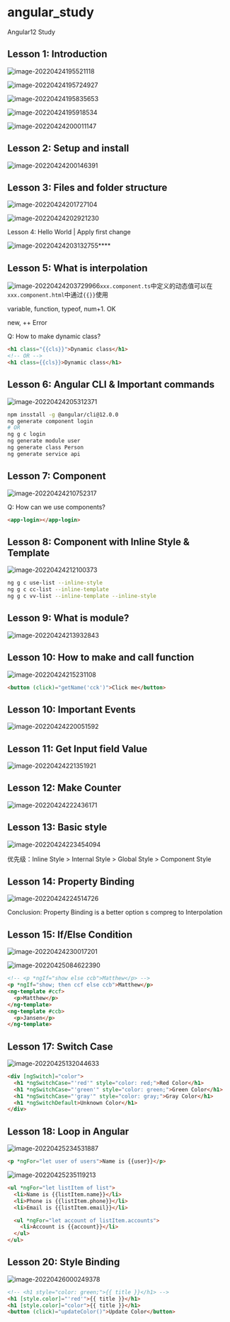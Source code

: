 # angular_study
Angular12 Study

## Lesson 1: Introduction



![image-20220424195521118](https://cdn.jsdelivr.net/gh/Matthrews/zm_cdn/images/image-20220424195521118.png)

![image-20220424195724927](https://cdn.jsdelivr.net/gh/Matthrews/zm_cdn/images/image-20220424195724927.png)

![image-20220424195835653](https://cdn.jsdelivr.net/gh/Matthrews/zm_cdn/images/image-20220424195835653.png)

![image-20220424195918534](https://cdn.jsdelivr.net/gh/Matthrews/zm_cdn/images/image-20220424195918534.png)

![image-20220424200011147](https://cdn.jsdelivr.net/gh/Matthrews/zm_cdn/images/image-20220424200011147.png)

## Lesson 2: Setup and install

![image-20220424200146391](https://cdn.jsdelivr.net/gh/Matthrews/zm_cdn/images/image-20220424200146391.png)

## Lesson 3: Files and folder structure

![image-20220424201727104](https://cdn.jsdelivr.net/gh/Matthrews/zm_cdn/images/image-20220424201727104.png)

![image-20220424202921230](https://cdn.jsdelivr.net/gh/Matthrews/zm_cdn/images/image-20220424202921230.png)

Lesson 4: Hello World | Apply first change

![image-20220424203132755](https://cdn.jsdelivr.net/gh/Matthrews/zm_cdn/images/image-20220424203132755.png)****

## Lesson 5: What is interpolation

![image-20220424203729966](https://cdn.jsdelivr.net/gh/Matthrews/zm_cdn/images/image-20220424203729966.png)`xxx.component.ts`中定义的动态值可以在`xxx.component.html`中通过`{{}}`使用

variable, function, typeof, num+1. OK

new, ++   Error

Q: How to make dynamic class?

```html
<h1 class="{{cls}}">Dynamic class</h1>
<!-- OR -->
<h1 class={{cls}}>Dynamic class</h1>
```

## Lesson 6: Angular CLI & Important commands

![image-20220424205312371](https://cdn.jsdelivr.net/gh/Matthrews/zm_cdn/images/image-20220424205312371.png)

```bash
npm insstall -g @angular/cli@12.0.0
ng generate component login
# OR
ng g c login
ng generate module user
ng generate class Person
ng generate service api
```

## Lesson 7: Component

![image-20220424210752317](https://cdn.jsdelivr.net/gh/Matthrews/zm_cdn/images/image-20220424210752317.png)

Q: How can we use components?

```html
<app-login></app-login>
```

## Lesson 8: Component with Inline Style & Template

![image-20220424212100373](https://cdn.jsdelivr.net/gh/Matthrews/zm_cdn/images/image-20220424212100373.png)

```bash
ng g c use-list --inline-style
ng g c cc-list --inline-template
ng g c vv-list --inline-template --inline-style
```

## Lesson 9: What is module?

![image-20220424213932843](https://cdn.jsdelivr.net/gh/Matthrews/zm_cdn/images/image-20220424213932843.png)

## Lesson 10: How to make and call function

![image-20220424215231108](https://cdn.jsdelivr.net/gh/Matthrews/zm_cdn/images/image-20220424215231108.png)

```html
<button (click)="getName('cck')">Click me</button>
```

## Lesson 10: Important Events

![image-20220424220051592](https://cdn.jsdelivr.net/gh/Matthrews/zm_cdn/images/image-20220424220051592.png)

## Lesson 11: Get Input field Value

![image-20220424221351921](https://cdn.jsdelivr.net/gh/Matthrews/zm_cdn/images/image-20220424221351921.png)

## Lesson 12: Make Counter

![image-20220424222436171](https://cdn.jsdelivr.net/gh/Matthrews/zm_cdn/images/image-20220424222436171.png)

## Lesson 13: Basic style

![image-20220424223454094](https://cdn.jsdelivr.net/gh/Matthrews/zm_cdn/images/image-20220424223454094.png)

优先级：Inline Style > Internal Style > Global Style > Component Style


## Lesson 14: Property Binding

![image-20220424224514726](https://cdn.jsdelivr.net/gh/Matthrews/zm_cdn/images/image-20220424224514726.png)

Conclusion: Property Binding is a better option s compreg to Interpolation


## Lesson 15: If/Else Condition

![image-20220424230017201](https://cdn.jsdelivr.net/gh/Matthrews/zm_cdn/images/image-20220424230017201.png)

![image-20220425084622390](https://cdn.jsdelivr.net/gh/Matthrews/zm_cdn/images/image-20220425084622390.png)

```html
<!-- <p *ngIf="show else ccb">Matthew</p> -->
<p *ngIf="show; then ccf else ccb">Matthew</p>
<ng-template #ccf>
  <p>Matthew</p>
</ng-template>
<ng-template #ccb>
  <p>Jansen</p>
</ng-template>
```

## Lesson 17: Switch Case

![image-20220425132044633](https://cdn.jsdelivr.net/gh/Matthrews/zm_cdn/images/image-20220425132044633.png)

```html
<div [ngSwitch]="color">
  <h1 *ngSwitchCase="'red'" style="color: red;">Red Color</h1>
  <h1 *ngSwitchCase="'green'" style="color: green;">Green Color</h1>
  <h1 *ngSwitchCase="'gray'" style="color: gray;">Gray Color</h1>
  <h1 *ngSwitchDefault>Unknown Color</h1>
</div>
```

## Lesson 18: Loop in Angular

![image-20220425234531887](https://cdn.jsdelivr.net/gh/Matthrews/zm_cdn/images/image-20220425234531887.png)

```html
<p *ngFor="let user of users">Name is {{user}}</p>
```

![image-20220425235119213](https://cdn.jsdelivr.net/gh/Matthrews/zm_cdn/images/image-20220425235119213.png)

```html
<ul *ngFor="let listItem of list">
  <li>Name is {{listItem.name}}</li>
  <li>Phone is {{listItem.phone}}</li>
  <li>Email is {{listItem.email}}</li>

  <ul *ngFor="let account of listItem.accounts">
    <li>Account is {{account}}</li>
  </ul>
</ul>
```

## Lesson 20: Style Binding

![image-20220426000249378](https://cdn.jsdelivr.net/gh/Matthrews/zm_cdn/images/image-20220426000249378.png)

```html
<!-- <h1 style="color: green;">{{ title }}</h1> -->
<h1 [style.color]="'red'">{{ title }}</h1>
<h1 [style.color]="color">{{ title }}</h1>
<button (click)="updateColor()">Update Color</button>
```